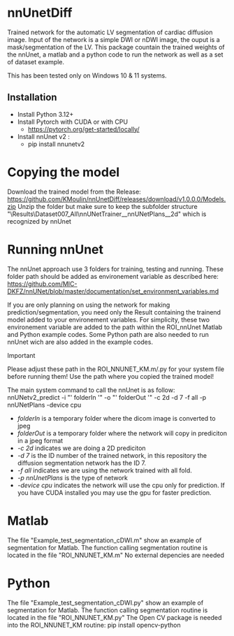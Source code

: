 # nnUnetDiff

Trained network for the automatic LV segmentation of cardiac diffusion image. Input of the network is a simple DWI or nDWI image, the ouput is a mask/segmentation of the LV.
This package countain the trained weights of the nnUnet, a matlab and a python code to run the network as well as a set of dataset example.  

This has been tested only on Windows 10 & 11 systems. 

## Installation 
- Install Python 3.12+
- Install Pytorch with CUDA or with CPU
  - https://pytorch.org/get-started/locally/
- Install nnUnet v2 :
  - pip install nnunetv2

# Copying the model
Download the trained model from the Release: https://github.com/KMoulin/nnUnetDiff/releases/download/v1.0.0.0/Models.zip
Unzip the folder but make sure to keep the subfolder structure "\Results\Dataset007_All\nnUNetTrainer__nnUNetPlans__2d" which is recognized by nnUnet

# Running nnUnet

The nnUnet approach use 3 folders for training, testing and running. These folder path should be added as environement variable as described here:
https://github.com/MIC-DKFZ/nnUNet/blob/master/documentation/set_environment_variables.md

If you are only planning on using the network for making prediction/segmentation, you need only the Result containing the trainend model added to your environement variables.
For simplicity, these two environement variable are added to the path within the ROI_nnUnet Matlab and Python example codes. 
Some Python path are also needed to run nnUnet wich are also added in the example codes.

>[!IMPORTANT]
>Please adjust these path in the ROI_NNUNET_KM.m/.py for your system file before running them!
>Use the path where you copied the trained model!

The main system command to call the nnUnet is as follow:
nnUNetv2_predict -i "' folderIn '" -o "' folderOut '" -c 2d -d 7 -f all -p nnUNetPlans -device cpu

- _folderIn_ is a temporary folder where the dicom image is converted to jpeg
- _folderOut_ is a temporary folder where the network will copy in prediciton in a jpeg format
- _-c 2d_ indicates we are doing a 2D prediciton
- _-d 7_ is the ID number of the trained network, in this repository the diffusion segmentation network has the ID 7. 
- _-f all_ indicates we are using the network trained with all fold. 
- _-p nnUnetPlans_ is the type of network
- _-device cpu_ indicates the network will use the cpu only for prediction. If you have CUDA installed you may use the gpu for faster prediction. 

# Matlab 

The file "Example_test_segmentation_cDWI.m" show an example of segmentation for Matlab. The function calling segmentation routine is located in the file "ROI_NNUNET_KM.m" 
No external depencies are needed

# Python

The file "Example_test_segmentation_cDWI.py" show an example of segmentation for Matlab. The function calling segmentation routine is located in the file "ROI_NNUNET_KM.py"
The Open CV package is needed into the ROI_NNUNET_KM routine: pip install opencv-python
